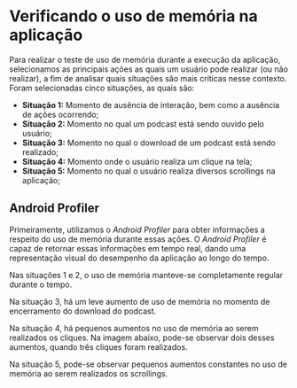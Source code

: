 Verificando o uso de memória na aplicação
=============

Para realizar o teste de uso de memória durante a execução da aplicação, selecionamos as principais ações as quais um usuário pode realizar (ou não realizar), a fim de analisar quais situações são mais críticas nesse contexto. Foram selecionadas cinco situações, as quais são:

- **Situação 1:** Momento de ausência de interação, bem como a ausência de ações ocorrendo;
- **Situação 2:** Momento no qual um podcast está sendo ouvido pelo usuário;
- **Situação 3:** Momento no qual o download de um podcast está sendo realizado;
- **Situação 4:** Momento onde o usuário realiza um clique na tela;
- **Situação 5:** Momento no qual o usuário realiza diversos scrollings na aplicação;

Android Profiler
-----------------
Primeiramente, utilizamos o *Android Profiler* para obter informações a respeito do uso de memória durante essas ações. O *Android Profiler* é capaz de retornar essas informações em tempo real, dando uma representação visual do desempenho da aplicação ao longo do tempo.

Nas situações 1 e 2, o uso de memória manteve-se completamente regular durante o tempo.

Na situação 3, há um leve aumento de uso de memória no momento de encerramento do download do podcast.

Na situação 4, há pequenos aumentos no uso de memória ao serem realizados os cliques. Na imagem abaixo, pode-se observar dois desses aumentos, quando três cliques foram realizados.

Na situação 5, pode-se observar pequenos aumentos constantes no uso de memória ao serem realizados os scrollings.